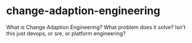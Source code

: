 # change-adaption-engineering
What is Change Adaption Engineering? What problem does it solve? Isn't this just devops, or sre, or platform  engineering?
